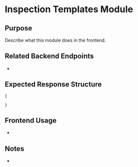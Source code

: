 # Inspection Templates Module

## Purpose
Describe what this module does in the frontend.

## Related Backend Endpoints
- 

## Expected Response Structure
```
{
  
}
```

## Frontend Usage
- 

## Notes
- 

